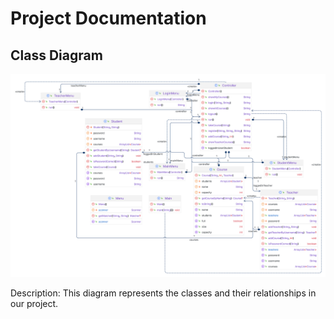 # Project Documentation

## Class Diagram

[![Class Diagram](https://raw.githubusercontent.com/MoeeinAali/AP-Project/main/Diagrams/ClassDiagram/ClassDiagram.svg)](https://raw.githubusercontent.com/MoeeinAali/AP-Project/main/Diagrams/ClassDiagram/ClassDiagram.svg)

Description: This diagram represents the classes and their relationships in our project.
